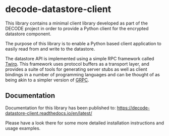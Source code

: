 # decode-datastore-client

This library contains a minimal client library developed as part of the DECODE
project in order to provide a Python client for the encrypted datastore
component.

The purpose of this library is to enable a Python based client application to
easily read from and write to the datastore.

The datastore API is implemented using a simple RPC framework called
[Twirp](https://github.com/twitchtv/twirp). This framework uses protocol
buffers as a transport layer, and provides a suite of tools for generating
server stubs as well as client bindings in a number of programming languages
and can be thought of as being akin to a simpler version of
[GRPC](https://grpc.io).

## Documentation

Documentation for this library has been published to:
https://decode-datastore-client.readthedocs.io/en/latest/

Please have a look there for some more detailed installation instructions and
usage examples.
